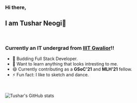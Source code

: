 ### Hi there,

## I am Tushar Neogi👋

<br />

### Currently an IT undergrad from [IIIT Gwalior](https://www.iiitm.ac.in/index.php/en/)!!

- 🌱 Budding Full Stack Developer.
- 🔭 Want to learn anything that looks intresting to me.
- 😄 Currently contributing as a **GSoC'21** and **MLH'21** fellow.
- ⚡ Fun fact: I like to sketch and dance.

<br />

![Tushar's GitHub stats](https://github-readme-stats.vercel.app/api?username=Tushar3099&show_icons=true&theme=radical)

<!-- Here are some ideas to get you started:

- I’m currently working on ...
- I’m currently learning ...
- 👯 I’m looking to collaborate on ...
- 🤔 I’m looking for help with ...
- 💬 Ask me about ...
- 📫 How to reach me: ...
- ...
- ... -->

